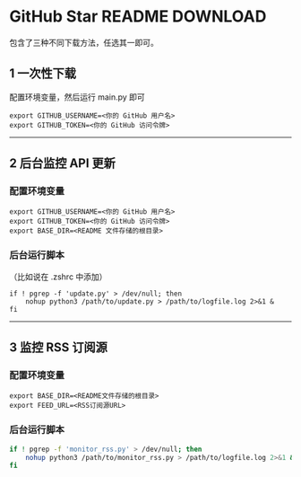 # GitHub Star README DOWNLOAD

包含了三种不同下载方法，任选其一即可。

## 1 一次性下载

配置环境变量，然后运行 main.py 即可

```
export GITHUB_USERNAME=<你的 GitHub 用户名>
export GITHUB_TOKEN=<你的 GitHub 访问令牌>
```

---

## 2 后台监控 API 更新

### 配置环境变量
```
export GITHUB_USERNAME=<你的 GitHub 用户名>
export GITHUB_TOKEN=<你的 GitHub 访问令牌>
export BASE_DIR=<README 文件存储的根目录>
```

### 后台运行脚本

（比如说在 .zshrc 中添加）

```
if ! pgrep -f 'update.py' > /dev/null; then
    nohup python3 /path/to/update.py > /path/to/logfile.log 2>&1 &
fi
```

---

## 3 监控 RSS 订阅源

### 配置环境变量
```
export BASE_DIR=<README文件存储的根目录>
export FEED_URL=<RSS订阅源URL>
```

### 后台运行脚本

```bash
if ! pgrep -f 'monitor_rss.py' > /dev/null; then
    nohup python3 /path/to/monitor_rss.py > /path/to/logfile.log 2>&1 &
fi
```